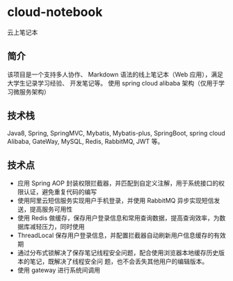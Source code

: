# cloud-notebook
云上笔记本

## 简介
该项目是一个支持多人协作、 Markdown 语法的线上笔记本（Web 应用），满足大学生记录学习经验、
开发笔记等。
使用 spring cloud alibaba 架构（仅用于学习微服务架构）

## 技术栈
Java8, Spring, SpringMVC, Mybatis, Mybatis-plus, SpringBoot, spring cloud Alibaba, GateWay, MySQL, Redis, RabbitMQ, JWT 等。

## 技术点

- 应用 Spring AOP 封装权限拦截器，并匹配到自定义注解，用于系统接口的权限认证，避免重复代码的编写
- 使用阿里云短信服务实现用户手机登录，并使用 RabbitMQ 异步实现短信发送，提高服务可用性
- 使用 Redis 做缓存，保存用户登录信息和常用查询数据，提高查询效率，为数据库减轻压力，同时使用
- ThreadLocal 保存用户登录信息，并配置拦截器自动刷新用户信息缓存的有效期
- 通过分布式锁解决了保存笔记线程安全问题，配合使用浏览器本地缓存历史版本的笔记，既解决了线程安全问
题，也不会丢失其他用户的编辑版本。
- 使用 gateway 进行系统间调用


